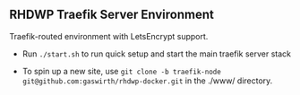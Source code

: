 RHDWP Traefik Server Environment
---
Traefik-routed environment with LetsEncrypt support.

- Run `./start.sh` to run quick setup and start the main traefik server stack

- To spin up a new site, use `git clone -b traefik-node git@github.com:gaswirth/rhdwp-docker.git` in the ./www/ directory.